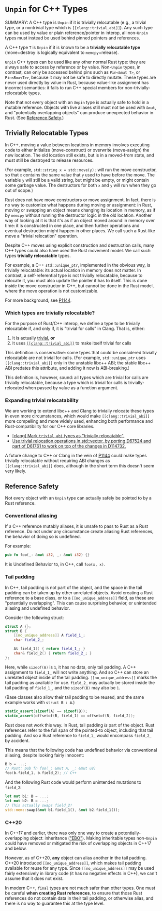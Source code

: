 # `Unpin` for C++ Types

SUMMARY: A C++ type is `Unpin` if it is trivially relocatable (e.g., a trivial
type, or a nontrivial type which is `[[clang::trivial_abi]]`). Any such type can
be used by value or plain reference/pointer in interop, all non-`Unpin` types
must instead be used behind pinned pointers and references.

A C++ type `T` is `Unpin` if it is known to be a **trivially relocatable type**
(move+destroy is logically equivalent to `memcpy`+release).

`Unpin` C++ types can be used like any other normal Rust type: they are always
safe to access by reference or by value. Non-`Unpin` types, in contrast, can
only be accessed behind pins such as `Pin<&mut T>`, or `Pin<Box<T>>`, because it
may not be safe to directly mutate. These types are never used directly by value
in Rust, because value-like assignment has incorrect semantics: it fails to run
C++ special members for non-trivially-relocatable types.

Note that not every object with an `Unpin` type is actually safe to hold in a
mutable reference. Objects with live aliases still must not be used with `&mut`,
and "potentially overlapping objects" can produce unexpected behavior in Rust.
(See [Reference Safety](#reference_safety).)

## Trivially Relocatable Types

In C++, moving a value between locations in memory involves executing code to
either initialize (move-construct) or overwrite (move-assign) the new location.
The old location still exists, but is in a moved-from state, and must still be
destroyed to release resources.

(For example, `std::string x = std::move(y);` will run the move constructor, so
that `x` contains the same value that `y` used to have before the move. The
variable `y` will still be a valid string, but might be empty, or might contain
some garbage value. The destructors for both `x` and `y` will run when they go
out of scope.)

Rust does not have move constructors or move assignment. In fact, there is no
way to customize what happens during moving or assignment: in Rust, moving or
swapping an object means changing its location in memory, as if by `memcpy`
without running the destructor logic in the old location. Another way of looking
at it is that it's as if an object moved around in memory over time: it is
constructed in one place, and then further operations and eventual destruction
might happen in other places. We call such a Rust-like move a "trivial
relocation" operation.

Despite C++ moves using explicit construction and destruction calls, many C++
types could also have used the Rust movement model. We call such types
**trivially relocatable** types.

For example, a C++ `std::unique_ptr`, implemented in the obvious way, is
trivially relocatable: its actual location in memory does not matter. In
contrast, a self-referential type is not trivially relocatable, because to
relocate it, you must also update the pointer it has to itself. This is done
inside the move constructor in C++, but cannot be done in the Rust model, where
the move operation is not customizable.

For more background, see
[P1144](http://www.open-std.org/jtc1/sc22/wg21/docs/papers/2020/p1144r5.html).

### Which types are trivially relocatable?

For the purpose of Rust/C++ interop, we define a type to be trivially
relocatable if, and only if, it is "trivial for calls" in Clang. That is,
either:

1.  It is actually
    [trivial](https://en.cppreference.com/w/cpp/named_req/TrivialType), **or**
2.  It uses
    [`[[clang::trivial_abi]]`](https://clang.llvm.org/docs/AttributeReference.html#trivial-abi)
    to make itself trivial for calls

This definition is conservative: some types that could be considered trivially
relocatable are not trivial for calls. (For example, `std::unique_ptr` uses
`[[clang::trivial_abi]]` only in the unstable libc++ ABI; the stable libc++ ABI
predates this attribute, and adding it now is ABI-breaking.)

This definition is, however, sound: all types which are trivial for calls are
trivially relocatable, because a type which is trivial for calls is
trivially-relocated when passed by value as a function argument.

### Expanding trivial relocatability

We are working to extend libc++ and Clang to trivially relocate these types in
even more circumstances, which would make `[[clang::trivial_abi]]` more
compelling and more widely used, enhancing both performance and
Rust-compatibility for our C++ core libraries.

*   [[clang] Mark `trivial_abi` types as "trivially relocatable".](https://reviews.llvm.org/D114732)
*   [Use trivial relocation operations in std::vector, by porting D67524 and
    part of D61761 to work on top of the changes in
    D114732.](https://reviews.llvm.org/D119385)

A future change to C++ or Clang in the vein of
[P1144](http://www.open-std.org/jtc1/sc22/wg21/docs/papers/2020/p1144r5.html)
could make types trivially relocatable without requiring ABI changes as
`[[clang::trivial_abi]]` does, although in the short term this doesn't seem very
likely.

## Reference Safety

Not every object with an `Unpin` type can actually safely be pointed to by a
Rust reference.

### Conventional aliasing

If a C++ reference mutably aliases, it is unsafe to pass to Rust as a Rust
reference. Do not under any circumstance create aliasing Rust references, the
behavior of doing so is undefined.

For example:

```rust
pub fn foo(_: &mut i32, _: &mut i32) {}
```

It is Undefined Behavior to, in C++, call `foo(x, x)`.

### Tail padding

In C++, tail padding is not part of the object, and the space in the tail
padding can be taken up by other unrelated objects. Avoid creating a Rust
reference to a base class, or to a `[[no_unique_address]]` field, as these are
"potentially overlapping". This can cause surprising behavior, or unintended
aliasing and undefined behavior.

Consider the following struct:

```c++
struct A {};
struct B {
    [[no_unique_address]] A field_1_;
    char field_2_;

    A& field_1() { return field_1_; }
    char& field_2() { return field_2_; }
};
```

Here, while `sizeof(A)` is `1`, it has no data, only tail padding. A C++
assignment to `field_1_` will not write anything. And so C++ can store an
unrelated object inside of the tail padding. `[[no_unique_address]]` marks the
tail padding as available for use. `field_2_` may actually be stored inside the
tail padding of `field_1_`, and the `sizeof(B)` may also be `1`.

(Base classes also allow their tail padding to be reused, and the same example
works with `struct B : A`.)

```c++
static_assert(sizeof(A) == sizeof(B));
static_assert(offsetof(B, field_1) == offsetof(B, field_2));
```

Rust does not work this way. In Rust, tail padding *is* part of the object. Rust
references refer to the full span of the pointed-to object, including that tail
padding. And so a Rust reference to `field_1_` would encompass `field_2_` by
accident.

This means that the following code has undefined behavior via conventional
aliasing, despite looking fairly innocent:

```c++
B b = ...;
// Rust: pub fn foo(_: &mut A, _: &mut u8)
foo(b.field_1, b.field_2); // C++
```

And the following Rust code would perform unintended mutations to `field_2`:

```rust
let mut b1: B = ...;
let mut b2: B = ...;
// This actually swaps field_2!
std::mem::swap(&mut b1.field_1(), &mut b2.field_1());
```

### C++20

In C++17 and earlier, there was only one way to create a potentially-overlapping
object: inheritance (["EBO"](https://en.cppreference.com/w/cpp/language/ebo)).
Making inheritable types non-`Unpin` could have removed or mitigated the risk of
overlapping objects in C++17 and below.

However, as of C++20, **any** object can alias another in the tail padding.
C++20 introduced `[[no_unique_address]]`, which makes tail padding available for
reuse for any type. Since `[[no_unique_address]]` may be used fairly extensively
in library code (it has no negative effects in C++), we can't assume that it
does not exist.

In modern C++, `final` types are not much safer than other types. One must be
careful **when creating Rust references**, to ensure that those Rust references
do not contain data in their tail padding, or otherwise alias, and there is no
way to guarantee this at the type level.
